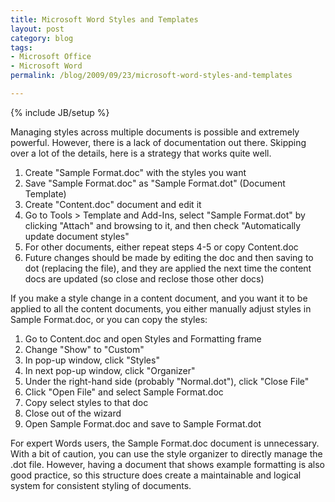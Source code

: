 ```yaml
---
title: Microsoft Word Styles and Templates
layout: post
category: blog
tags:
- Microsoft Office
- Microsoft Word
permalink: /blog/2009/09/23/microsoft-word-styles-and-templates

---
```

{% include JB/setup %}
<div id="node-54" class="node node-blog node-promoted">
  <div class="content clearfix">
    <div class="field field-name-body field-type-text-with-summary field-label-hidden"><div class="field-items"><div class="field-item even"><p>Managing styles across multiple documents is possible and extremely powerful. However, there is a lack of documentation out there. Skipping over a lot of the details, here is a strategy that works quite well.</p>
<ol><li>Create "Sample Format.doc" with the styles you want</li>
    <li>Save "Sample Format.doc" as "Sample Format.dot" (Document Template)</li>
    <li>Create "Content.doc" document and edit it</li>
    <li>Go to Tools &gt; Template and Add-Ins, select "Sample Format.dot" by clicking "Attach" and browsing to it, and then check "Automatically update document styles"</li>
    <li>For other documents, either repeat steps 4-5 or copy Content.doc</li>
    <li>Future changes should be made by editing the doc and then saving to dot (replacing the file), and they are applied the next time the content docs are updated (so close and reclose those other docs)</li>
</ol><p>If you make a style change in a content document, and you want it to be applied to all the content documents, you either manually adjust styles in Sample Format.doc, or you can copy the styles:</p>
<ol><li>Go to Content.doc and open Styles and Formatting frame</li>
    <li>Change "Show" to "Custom"</li>
    <li>In pop-up window, click "Styles"</li>
    <li>In next pop-up window, click "Organizer"</li>
    <li>Under the right-hand side (probably "Normal.dot"), click "Close File"</li>
    <li>Click "Open File" and select Sample Format.doc</li>
    <li>Copy select styles to that doc</li>
    <li>Close out of the wizard</li>
    <li>Open Sample Format.doc and save to Sample Format.dot</li>
</ol><p>For expert Words users, the Sample Format.doc document is unnecessary. With a bit of caution, you can use the style organizer to directly manage the .dot file. However, having a document that shows example formatting is also good practice, so this structure does create a maintainable and logical system for consistent styling of documents.</p></div></div></div>  </div>
</div>
